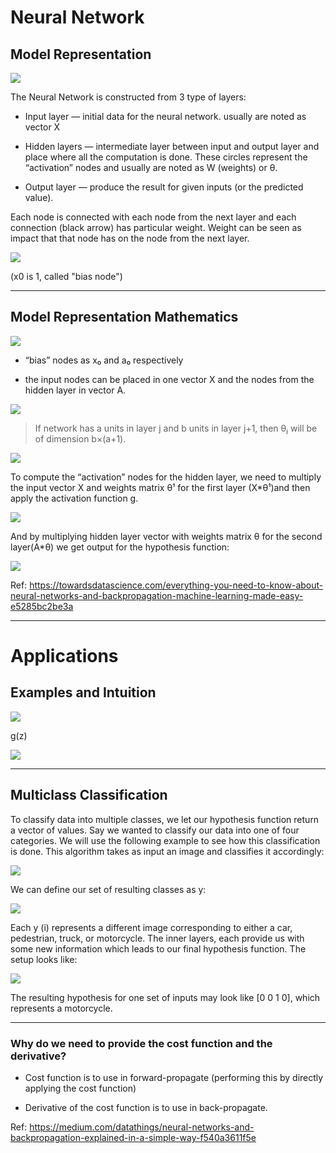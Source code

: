 # Neural Network

## Model Representation

![](https://miro.medium.com/max/1000/1*3fA77_mLNiJTSgZFhYnU0Q.png)

The Neural Network is constructed from 3 type of layers:

- Input layer — initial data for the neural network. usually are noted as vector X

- Hidden layers — intermediate layer between input and output layer and place where all the computation is done. These circles represent the “activation” nodes and usually are noted as W (weights) or θ.

- Output layer — produce the result for given inputs (or the predicted value).

Each node is connected with each node from the next layer and each connection (black arrow) has particular weight. Weight can be seen as impact that that node has on the node from the next layer.

![](https://miro.medium.com/max/1174/1*uz3wd5YeVYlU2JR8rE9VDA.png)

(x0 is 1, called "bias node")

---

## Model Representation Mathematics

![](https://miro.medium.com/max/1400/1*pR6bSQXgC1Y_lYTeLDqVqg.png)

-  “bias” nodes as x₀ and a₀ respectively

- the input nodes can be placed in one vector X and the nodes from the hidden layer in vector A.

![](https://miro.medium.com/max/928/1*GkER6dYs0kF42MZRXscDXA.png)

> If network has a units in layer j and b​ units in layer j+1, then θⱼ will be of dimension b​×(a+1).

![](https://miro.medium.com/max/612/1*-KhURrO42dMXj7aP_VtF9Q.png)

To compute the “activation” nodes for the hidden layer, we need to multiply the input vector X and weights matrix θ¹ for the first layer (X*θ¹)and then apply the activation function g.

![](https://miro.medium.com/max/776/1*gq00mlIXFaCZ8h0MZ8D9Sg.png)

And by multiplying hidden layer vector with weights matrix θ for the second layer(A*θ) we get output for the hypothesis function:

![](https://miro.medium.com/max/1024/1*iQJVglZqVZ6A2er1tNRf0w.png)



Ref: https://towardsdatascience.com/everything-you-need-to-know-about-neural-networks-and-backpropagation-machine-learning-made-easy-e5285bc2be3a

---

# Applications

## Examples and Intuition

![](https://d3c33hcgiwev3.cloudfront.net/imageAssetProxy.v1/f_ueJLGnEea3qApInhZCFg_a5ff8edc62c9a09900eae075e8502e34_Screenshot-2016-11-23-10.03.48.png?expiry=1586736000000&hmac=5B-fBhxkT7D9k1c1g0R_Q0MrUQeGwyKlXOCGKDSlktU)

g(z)

![](https://d3c33hcgiwev3.cloudfront.net/imageAssetProxy.v1/wMOiMrGnEeajLxLfjQiSjg_bbbdad80f5c95068bde7c9134babdd77_Screenshot-2016-11-23-10.07.24.png?expiry=1586736000000&hmac=PJ04cib9NgFq0iGMUAgsKBdFG9br5YAsMu3Q0O3WVEo)

---

## Multiclass Classification

To classify data into multiple classes, we let our hypothesis function return a vector of values. Say we wanted to classify our data into one of four categories. We will use the following example to see how this classification is done. This algorithm takes as input an image and classifies it accordingly:

![](https://d3c33hcgiwev3.cloudfront.net/imageAssetProxy.v1/9Aeo6bGtEea4MxKdJPaTxA_4febc7ec9ac9dd0e4309bd1778171d36_Screenshot-2016-11-23-10.49.05.png?expiry=1586736000000&hmac=3rWvaxnolqSK8dY6j1DnGBB_W4j3TMiVVxuypRnHI4I)

We can define our set of resulting classes as y:

![](https://d3c33hcgiwev3.cloudfront.net/imageAssetProxy.v1/KBpHLXqiEealOA67wFuqoQ_95654ff11df1261d935ab00553d724e5_Screenshot-2016-09-14-10.38.27.png?expiry=1586736000000&hmac=KOerwkbvWHdD0tBI1FoNFMZZSaRZUTZBBZhr-1-CZCo)

Each y (i) represents a different image corresponding to either a car, pedestrian, truck, or motorcycle. The inner layers, each provide us with some new information which leads to our final hypothesis function. The setup looks like:

![](https://d3c33hcgiwev3.cloudfront.net/imageAssetProxy.v1/VBxpV7GvEeamBAoLccicqA_3e7f67888330b131426ecffd27936f61_Screenshot-2016-11-23-10.59.19.png?expiry=1586736000000&hmac=2Th63LDilsYhyJMc3HiQn1cs1xxnDNQ25g3DqR03hz4)

The resulting hypothesis for one set of inputs may look like [0 0 1 0], which represents a motorcycle.

----

### Why do we need to provide the cost function and the derivative?

- Cost function is to use in forward-propagate (performing this by directly applying the cost function)

- Derivative of the cost function is to use in back-propagate.

Ref: https://medium.com/datathings/neural-networks-and-backpropagation-explained-in-a-simple-way-f540a3611f5e
